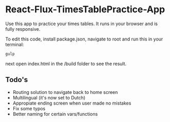 # React-Flux-TimesTablePractice-App
Use this app to practice your times tables. It runs in your browser and is fully responsive.

To edit this code, install package.json, navigate to root and run this in your terminal:

```javascript
gulp
```

next open index.html in the /build folder to see the result.

## Todo's

* Routing solution to navigate back to home screen
* Multilingual (it's now set to Dutch)
* Appropiate ending screen when user made no mistakes
* Fix some typos
* Better naming for certain vars/functions